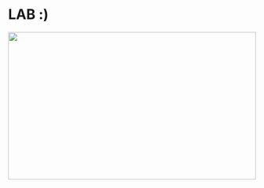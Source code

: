 # LAB :)
<img src="https://th.bing.com/th/id/R.281b6ce0abc5f9899a35e7b134161d54?rik=w5Ac%2f3izSSdhzw&riu=http%3a%2f%2fimg2.joyreactor.com%2fpics%2fpost%2fcheating-class-anime-gif-3014455.gif&ehk=7Ac6hpZtQDjRmtGqkhWpNyRAa0bnd7tpN7fgFecN2Ko%3d&risl=&pid=ImgRaw&r=0" width="100%" height="300px" />
